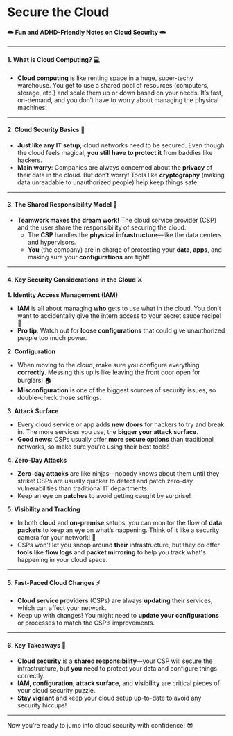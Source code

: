 # Secure the Cloud

#### ☁️ Fun and ADHD-Friendly Notes on Cloud Security ☁️

***

#### **1. What is Cloud Computing?** 💻

* **Cloud computing** is like renting space in a huge, super-techy warehouse. You get to use a shared pool of resources (computers, storage, etc.) and scale them up or down based on your needs. It’s fast, on-demand, and you don’t have to worry about managing the physical machines!

***

#### **2. Cloud Security Basics** 🔐

* **Just like any IT setup**, cloud networks need to be secured. Even though the cloud feels magical, **you still have to protect it** from baddies like hackers.
* **Main worry**: Companies are always concerned about the **privacy** of their data in the cloud. But don’t worry! Tools like **cryptography** (making data unreadable to unauthorized people) help keep things safe.

***

#### **3. The Shared Responsibility Model** 🤝

* **Teamwork makes the dream work!** The cloud service provider (CSP) and the user share the responsibility of securing the cloud.
  * The **CSP** handles the **physical infrastructure**—like the data centers and hypervisors.
  * **You** (the company) are in charge of protecting your **data, apps**, and making sure your **configurations** are tight!

***

#### **4. Key Security Considerations in the Cloud** ⚔️

**1. Identity Access Management (IAM)**

* **IAM** is all about managing **who** gets to use what in the cloud. You don’t want to accidentally give the intern access to your secret sauce recipe! 🍲
* **Pro tip**: Watch out for **loose configurations** that could give unauthorized people too much power.

**2. Configuration**

* When moving to the cloud, make sure you configure everything **correctly**. Messing this up is like leaving the front door open for burglars! 🏠
* **Misconfiguration** is one of the biggest sources of security issues, so double-check those settings.

**3. Attack Surface**

* Every cloud service or app adds **new doors** for hackers to try and break in. The more services you use, the **bigger your attack surface**.
* **Good news**: CSPs usually offer **more secure options** than traditional networks, so make sure you’re using their best tools!

**4. Zero-Day Attacks**

* **Zero-day attacks** are like ninjas—nobody knows about them until they strike! CSPs are usually quicker to detect and patch zero-day vulnerabilities than traditional IT departments.
* Keep an eye on **patches** to avoid getting caught by surprise!

**5. Visibility and Tracking**

* In both **cloud** and **on-premise** setups, you can monitor the flow of **data packets** to keep an eye on what’s happening. Think of it like a security camera for your network! 🎥
* CSPs won’t let you snoop around **their** infrastructure, but they do offer **tools** like **flow logs** and **packet mirroring** to help you track what's happening in your cloud space.

***

#### **5. Fast-Paced Cloud Changes** ⚡

* **Cloud service providers** (CSPs) are always **updating** their services, which can affect your network.
* Keep up with changes! You might need to **update your configurations** or processes to match the CSP’s improvements.

***

#### **6. Key Takeaways** 📝

* **Cloud security** is a **shared responsibility**—your CSP will secure the infrastructure, but **you** need to protect your data and configure things correctly.
* **IAM, configuration, attack surface**, and **visibility** are critical pieces of your cloud security puzzle.
* **Stay vigilant** and keep your cloud setup up-to-date to avoid any security hiccups!

***

Now you’re ready to jump into cloud security with confidence! 😎
